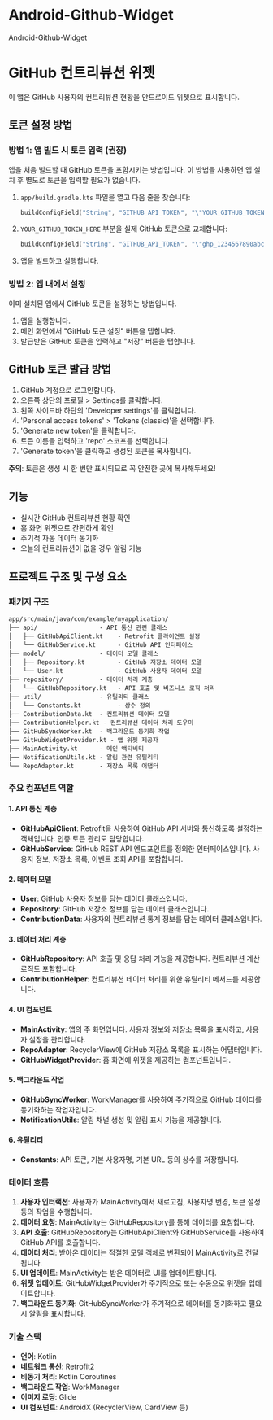 # Android-Github-Widget
Android-Github-Widget

# GitHub 컨트리뷰션 위젯

이 앱은 GitHub 사용자의 컨트리뷰션 현황을 안드로이드 위젯으로 표시합니다. 

## 토큰 설정 방법

### 방법 1: 앱 빌드 시 토큰 입력 (권장)

앱을 처음 빌드할 때 GitHub 토큰을 포함시키는 방법입니다. 이 방법을 사용하면 앱 설치 후 별도로 토큰을 입력할 필요가 없습니다.

1. `app/build.gradle.kts` 파일을 열고 다음 줄을 찾습니다:
   ```kotlin
   buildConfigField("String", "GITHUB_API_TOKEN", "\"YOUR_GITHUB_TOKEN_HERE\"")
   ```

2. `YOUR_GITHUB_TOKEN_HERE` 부분을 실제 GitHub 토큰으로 교체합니다:
   ```kotlin
   buildConfigField("String", "GITHUB_API_TOKEN", "\"ghp_1234567890abcdefghijklmnopqrst\"")
   ```

3. 앱을 빌드하고 실행합니다.

### 방법 2: 앱 내에서 설정

이미 설치된 앱에서 GitHub 토큰을 설정하는 방법입니다.

1. 앱을 실행합니다.
2. 메인 화면에서 "GitHub 토큰 설정" 버튼을 탭합니다.
3. 발급받은 GitHub 토큰을 입력하고 "저장" 버튼을 탭합니다.

## GitHub 토큰 발급 방법

1. GitHub 계정으로 로그인합니다.
2. 오른쪽 상단의 프로필 > Settings를 클릭합니다.
3. 왼쪽 사이드바 하단의 'Developer settings'를 클릭합니다.
4. 'Personal access tokens' > 'Tokens (classic)'을 선택합니다.
5. 'Generate new token'을 클릭합니다.
6. 토큰 이름을 입력하고 'repo' 스코프를 선택합니다.
7. 'Generate token'을 클릭하고 생성된 토큰을 복사합니다.

**주의**: 토큰은 생성 시 한 번만 표시되므로 꼭 안전한 곳에 복사해두세요!

## 기능

- 실시간 GitHub 컨트리뷰션 현황 확인
- 홈 화면 위젯으로 간편하게 확인
- 주기적 자동 데이터 동기화
- 오늘의 컨트리뷰션이 없을 경우 알림 기능

## 프로젝트 구조 및 구성 요소

### 패키지 구조

```
app/src/main/java/com/example/myapplication/
├── api/                 - API 통신 관련 클래스
│   ├── GitHubApiClient.kt    - Retrofit 클라이언트 설정
│   └── GitHubService.kt      - GitHub API 인터페이스
├── model/               - 데이터 모델 클래스
│   ├── Repository.kt         - GitHub 저장소 데이터 모델
│   └── User.kt               - GitHub 사용자 데이터 모델
├── repository/          - 데이터 처리 계층
│   └── GitHubRepository.kt   - API 호출 및 비즈니스 로직 처리
├── util/                - 유틸리티 클래스
│   └── Constants.kt          - 상수 정의
├── ContributionData.kt  - 컨트리뷰션 데이터 모델
├── ContributionHelper.kt - 컨트리뷰션 데이터 처리 도우미
├── GitHubSyncWorker.kt  - 백그라운드 동기화 작업
├── GitHubWidgetProvider.kt - 앱 위젯 제공자
├── MainActivity.kt      - 메인 액티비티
├── NotificationUtils.kt - 알림 관련 유틸리티
└── RepoAdapter.kt       - 저장소 목록 어댑터
```

### 주요 컴포넌트 역할

#### 1. API 통신 계층
- **GitHubApiClient**: Retrofit을 사용하여 GitHub API 서버와 통신하도록 설정하는 객체입니다. 인증 토큰 관리도 담당합니다.
- **GitHubService**: GitHub REST API 엔드포인트를 정의한 인터페이스입니다. 사용자 정보, 저장소 목록, 이벤트 조회 API를 포함합니다.

#### 2. 데이터 모델
- **User**: GitHub 사용자 정보를 담는 데이터 클래스입니다.
- **Repository**: GitHub 저장소 정보를 담는 데이터 클래스입니다.
- **ContributionData**: 사용자의 컨트리뷰션 통계 정보를 담는 데이터 클래스입니다.

#### 3. 데이터 처리 계층
- **GitHubRepository**: API 호출 및 응답 처리 기능을 제공합니다. 컨트리뷰션 계산 로직도 포함합니다.
- **ContributionHelper**: 컨트리뷰션 데이터 처리를 위한 유틸리티 메서드를 제공합니다.

#### 4. UI 컴포넌트
- **MainActivity**: 앱의 주 화면입니다. 사용자 정보와 저장소 목록을 표시하고, 사용자 설정을 관리합니다.
- **RepoAdapter**: RecyclerView에 GitHub 저장소 목록을 표시하는 어댑터입니다.
- **GitHubWidgetProvider**: 홈 화면에 위젯을 제공하는 컴포넌트입니다.

#### 5. 백그라운드 작업
- **GitHubSyncWorker**: WorkManager를 사용하여 주기적으로 GitHub 데이터를 동기화하는 작업자입니다.
- **NotificationUtils**: 알림 채널 생성 및 알림 표시 기능을 제공합니다.

#### 6. 유틸리티
- **Constants**: API 토큰, 기본 사용자명, 기본 URL 등의 상수를 저장합니다.

### 데이터 흐름

1. **사용자 인터랙션**: 사용자가 MainActivity에서 새로고침, 사용자명 변경, 토큰 설정 등의 작업을 수행합니다.
2. **데이터 요청**: MainActivity는 GitHubRepository를 통해 데이터를 요청합니다.
3. **API 호출**: GitHubRepository는 GitHubApiClient와 GitHubService를 사용하여 GitHub API를 호출합니다.
4. **데이터 처리**: 받아온 데이터는 적절한 모델 객체로 변환되어 MainActivity로 전달됩니다.
5. **UI 업데이트**: MainActivity는 받은 데이터로 UI를 업데이트합니다.
6. **위젯 업데이트**: GitHubWidgetProvider가 주기적으로 또는 수동으로 위젯을 업데이트합니다.
7. **백그라운드 동기화**: GitHubSyncWorker가 주기적으로 데이터를 동기화하고 필요시 알림을 표시합니다.

### 기술 스택

- **언어**: Kotlin
- **네트워크 통신**: Retrofit2
- **비동기 처리**: Kotlin Coroutines
- **백그라운드 작업**: WorkManager
- **이미지 로딩**: Glide
- **UI 컴포넌트**: AndroidX (RecyclerView, CardView 등)
